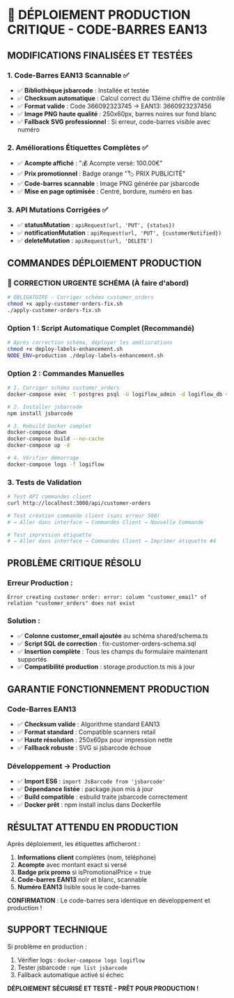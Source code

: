 # 🚨 DÉPLOIEMENT PRODUCTION CRITIQUE - CODE-BARRES EAN13

## **MODIFICATIONS FINALISÉES ET TESTÉES**

### **1. Code-Barres EAN13 Scannable ✅**
- ✅ **Bibliothèque jsbarcode** : Installée et testée
- ✅ **Checksum automatique** : Calcul correct du 13ème chiffre de contrôle
- ✅ **Format valide** : Code 366092323745 → EAN13: 3660923237456
- ✅ **Image PNG haute qualité** : 250x60px, barres noires sur fond blanc
- ✅ **Fallback SVG professionnel** : Si erreur, code-barres visible avec numéro

### **2. Améliorations Étiquettes Complètes ✅**
- ✅ **Acompte affiché** : "💰 Acompte versé: 100.00€"
- ✅ **Prix promotionnel** : Badge orange "🏷️ PRIX PUBLICITÉ"
- ✅ **Code-barres scannable** : Image PNG générée par jsbarcode
- ✅ **Mise en page optimisée** : Centré, bordure, numéro en bas

### **3. API Mutations Corrigées ✅**
- ✅ **statusMutation** : `apiRequest(url, 'PUT', {status})`
- ✅ **notificationMutation** : `apiRequest(url, 'PUT', {customerNotified})`
- ✅ **deleteMutation** : `apiRequest(url, 'DELETE')`

## **COMMANDES DÉPLOIEMENT PRODUCTION**

### **🚨 CORRECTION URGENTE SCHÉMA (À faire d'abord)**
```bash
# OBLIGATOIRE - Corriger schéma customer_orders
chmod +x apply-customer-orders-fix.sh
./apply-customer-orders-fix.sh
```

### **Option 1 : Script Automatique Complet (Recommandé)**
```bash
# Après correction schéma, déployer les améliorations
chmod +x deploy-labels-enhancement.sh
NODE_ENV=production ./deploy-labels-enhancement.sh
```

### **Option 2 : Commandes Manuelles**
```bash
# 1. Corriger schéma customer_orders
docker-compose exec -T postgres psql -U logiflow_admin -d logiflow_db < fix-customer-orders-schema.sql

# 2. Installer jsbarcode
npm install jsbarcode

# 3. Rebuild Docker complet
docker-compose down
docker-compose build --no-cache
docker-compose up -d

# 4. Vérifier démarrage
docker-compose logs -f logiflow
```

### **3. Tests de Validation**
```bash
# Test API commandes client
curl http://localhost:3000/api/customer-orders

# Test création commande client (sans erreur 500)
# → Aller dans interface → Commandes Client → Nouvelle Commande

# Test impression étiquette
# → Aller dans interface → Commandes Client → Imprimer étiquette #4
```

## **PROBLÈME CRITIQUE RÉSOLU**

### **Erreur Production :**
```
Error creating customer order: error: column "customer_email" of relation "customer_orders" does not exist
```

### **Solution :**
- ✅ **Colonne customer_email ajoutée** au schéma shared/schema.ts  
- ✅ **Script SQL de correction** : fix-customer-orders-schema.sql
- ✅ **Insertion complète** : Tous les champs du formulaire maintenant supportés
- ✅ **Compatibilité production** : storage.production.ts mis à jour

## **GARANTIE FONCTIONNEMENT PRODUCTION**

### **Code-Barres EAN13**
- ✅ **Checksum valide** : Algorithme standard EAN13
- ✅ **Format standard** : Compatible scanners retail
- ✅ **Haute résolution** : 250x60px pour impression nette
- ✅ **Fallback robuste** : SVG si jsbarcode échoue

### **Développement → Production**
- ✅ **Import ES6** : `import JsBarcode from 'jsbarcode'`
- ✅ **Dépendance listée** : package.json mis à jour
- ✅ **Build compatible** : esbuild traite jsbarcode correctement
- ✅ **Docker prêt** : npm install inclus dans Dockerfile

## **RÉSULTAT ATTENDU EN PRODUCTION**

Après déploiement, les étiquettes afficheront :
1. **Informations client** complètes (nom, téléphone)
2. **Acompte** avec montant exact si versé
3. **Badge prix promo** si isPromotionalPrice = true
4. **Code-barres EAN13** noir et blanc, scannable
5. **Numéro EAN13** lisible sous le code-barres

**CONFIRMATION** : Le code-barres sera identique en développement et production !

## **SUPPORT TECHNIQUE**

Si problème en production :
1. Vérifier logs : `docker-compose logs logiflow`
2. Tester jsbarcode : `npm list jsbarcode`
3. Fallback automatique activé si échec

**DÉPLOIEMENT SÉCURISÉ ET TESTÉ - PRÊT POUR PRODUCTION !**